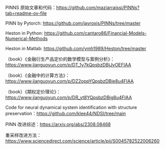 PINNS 原始文章和代码：https://github.com/maziarraissi/PINNs?tab=readme-ov-file

PINN by Pytorch: https://github.com/jayroxis/PINNs/tree/master

Heston in Python: https://github.com/cantaro86/Financial-Models-Numerical-Methods

Heston in Matlab: https://github.com/ymh1989/Heston/tree/master

（book）《金融衍生产品定价的数学模型与案例分析》：https://www.jianguoyun.com/p/DT_1y7kQpsbzDBjJvOEFIAA

（book）《金融中的计算方法》：https://www.jianguoyun.com/p/DZ2oppYQpsbzDBje8u4FIAA

（book）《期权定价理论》：https://www.jianguoyun.com/p/DR_yt8YQpsbzDBjg8u4FIAA

Code for neural dynamical system identification with structure preservation：https://github.com/klee44/NDSI/tree/main

PINN 改进综述：https://arxiv.org/abs/2308.08468

重采样改进方法：https://www.sciencedirect.com/science/article/pii/S0045782522006260
